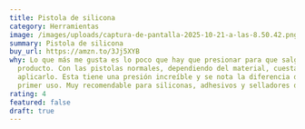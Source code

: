 ```yaml
---
title: Pistola de silicona
category: Herramientas
image: /images/uploads/captura-de-pantalla-2025-10-21-a-las-8.50.42.png
summary: Pistola de silicona
buy_url: https://amzn.to/3Jj5XYB
why: Lo que más me gusta es lo poco que hay que presionar para que salga el
  producto. Con las pistolas normales, dependiendo del material, cuesta horrores
  aplicarlo. Esta tiene una presión increíble y se nota la diferencia desde el
  primer uso. Muy recomendable para siliconas, adhesivos y selladores densos.
rating: 4
featured: false
draft: true
---
```


